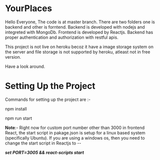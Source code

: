 # YourPlaces
Hello Everyone, The code is at master branch. There are two folders one is backend and other is forntend. Backend is developed with nodejs and integreted with MongoDb. Frontend is developed by Reactjs. Backend has proper authentication and authorization with restful apis.

This project is not live on heroku becoz it have a image storage system on the server and file storage is not supported by heroku, atleast not in free version.

Have a look around.

# **Setting Up the Project**

Commands for setting up the project are :- 

npm install

npm run start

**Note**:- Right now for custom port number other than 3000 in frontend React, the start script in pakage.json is setup for a linux based system (specifically Ubuntu). If you are using a windows os, then you need to change the start script in Reactjs to --

**_set PORT=3005 && react-scripts start_**
